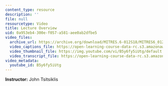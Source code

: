 ```yaml
---
content_type: resource
description: ''
file: null
resourcetype: Video
title: Lecture Overview
uid: 0a953eb4-300e-f057-a581-aee0ab2dfbe5
video_files:
  archive_url: https://archive.org/download/MITRES.6-012S18/MITRES6_012S18_L02-01_300k.mp4
  video_captions_file: https://open-learning-course-data-rc.s3.amazonaws.com/res-6-012-introduction-to-probability-spring-2018/16a3b23f1a3f503091d5836e77429203_B5y6fy5iUtg.vtt
  video_thumbnail_file: https://img.youtube.com/vi/B5y6fy5iUtg/default.jpg
  video_transcript_file: https://open-learning-course-data-rc.s3.amazonaws.com/res-6-012-introduction-to-probability-spring-2018/59334d9e29139c22b30e9c2a89265e78_B5y6fy5iUtg.pdf
video_metadata:
  youtube_id: B5y6fy5iUtg
---
```


**Instructor:** John Tsitsiklis